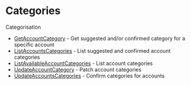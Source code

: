 # Categories

Categorisation


* [GetAccountCategory](getaccountcategory.md) - Get suggested and/or confirmed category for a specific account
* [ListAccountsCategories](listaccountscategories.md) - List suggested and confirmed account categories
* [ListAvailableAccountCategories](listavailableaccountcategories.md) - List account categories
* [UpdateAccountCategory](updateaccountcategory.md) - Patch account categories
* [UpdateAccountsCategories](updateaccountscategories.md) - Confirm categories for accounts